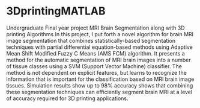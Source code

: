 # 3DprintingMATLAB
Undergraduate Final year project 
MRI Brain Segmentation along with 3D printing Algorithms
In this project, I put forth a novel algorithm for brain MRI image segmentation that combines statistically-based segmentation techniques with partial differential equation-based methods using Adaptive Mean Shift Modified Fuzzy C Means (AMS FCM) algorithm. It presents a method for the automatic segmentation of MRI brain images into a number of tissue classes using a SVM (Support Vector Machine) classifier. The method is not dependent on explicit features, but learns to recognize the information that is important for the classification based on MRI brain image tissues. Simulation results show up to 98% accuracy shows that combining these segmentation techniques can efficiently segment brain MRI at a level of accuracy required for 3D printing applications. 

